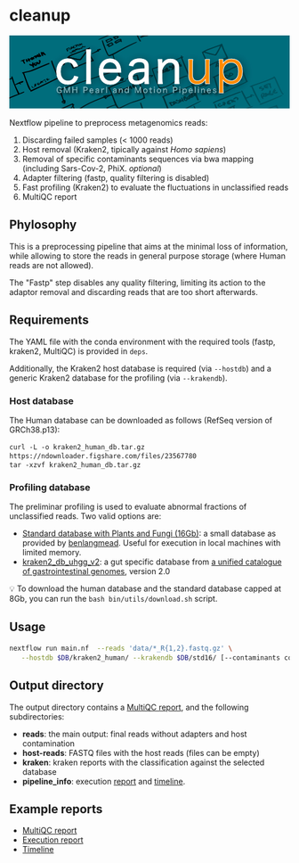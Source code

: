# cleanup

![Cleanup Pipeline](cleanup.jpg)

Nextflow pipeline to preprocess metagenomics reads:

1. Discarding failed samples (< 1000 reads)
2. Host removal (Kraken2, tipically against _Homo sapiens_)
3. Removal of specific contaminants sequences via bwa mapping (including Sars-Cov-2, PhiX. _optional_)
4. Adapter filtering (fastp, quality filtering is disabled)
5. Fast profiling (Kraken2) to evaluate the fluctuations in unclassified reads
6. MultiQC report

## Phylosophy

This is a preprocessing pipeline that aims at the minimal loss of information,
while allowing to store the reads in general purpose storage (where Human reads
are not allowed).

The "Fastp" step disables any quality filtering, limiting its action to the
adaptor removal and discarding reads that are too short afterwards.


## Requirements

The YAML file with the conda environment with the required tools (fastp, kraken2,
MultiQC) is provided in `deps`.

Additionally, the Kraken2 host database is required (via `--hostdb`) and a generic
Kraken2 database for the profiling (via `--krakendb`).

### Host database

The Human database can be downloaded as follows (RefSeq version of GRCh38.p13):
```
curl -L -o kraken2_human_db.tar.gz https://ndownloader.figshare.com/files/23567780
tar -xzvf kraken2_human_db.tar.gz
```

### Profiling database

The preliminar profiling is used to evaluate abnormal fractions of unclassified reads.
Two valid options are: 

* [Standard database with Plants and Fungi (16Gb)](https://genome-idx.s3.amazonaws.com/kraken/k2_pluspf_16gb_20210517.tar.gz): a small database as provided by [benlangmead](https://benlangmead.github.io/aws-indexes/k2). Useful for execution in local machines with limited memory.
* [kraken2_db_uhgg_v2](http://ftp.ebi.ac.uk/pub/databases/metagenomics/mgnify_genomes/human-gut/v2.0/kraken2_db_uhgg_v2/): a gut specific database from [a unified catalogue of gastrointestinal genomes](https://www.ebi.ac.uk/about/news/service-news/uhgg-v20-released-mgnify), version 2.0

:bulb: To download the human database and the standard database capped at 8Gb, you can run the `bash bin/utils/download.sh` script.

## Usage

```bash
nextflow run main.nf  --reads 'data/*_R{1,2}.fastq.gz' \
   --hostdb $DB/kraken2_human/ --krakendb $DB/std16/ [--contaminants contam.fa]
```

## Output directory

The output directory contains a [MultiQC report](https://telatin.github.io/microbiome-bioinformatics/attachments/cleaner_report.html), and the following subdirectories:

* **reads**: the main output: final reads without adapters and host contamination
* **host-reads**: FASTQ files with the host reads (files can be empty)
* **kraken**: kraken reports with the classification against the selected database
* **pipeline_info**: execution [report](https://telatin.github.io/microbiome-bioinformatics/attachments/cleaner_execution.html) and [timeline](https://telatin.github.io/microbiome-bioinformatics/attachments/cleaner_timeline.html).
 
## Example reports

* [MultiQC report](https://telatin.github.io/microbiome-bioinformatics/attachments/cleaner_report.html)
* [Execution report](https://telatin.github.io/microbiome-bioinformatics/attachments/cleaner_execution.html)
* [Timeline](https://telatin.github.io/microbiome-bioinformatics/attachments/cleaner_timeline.html)
